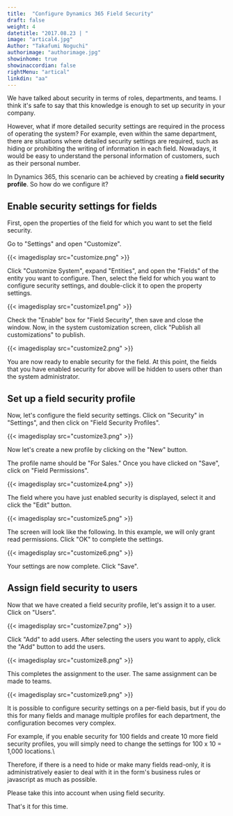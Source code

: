 ```yaml
---
title:  "Configure Dynamics 365 Field Security"
draft: false
weight: 4
datetitle: "2017.08.23 | "
image: "artical4.jpg"
Author: "Takafumi Noguchi"
authorimage: "authorimage.jpg"
showinhome: true
showinaccordian: false
rightMenu: "artical"
linkdin: "aa"
---
```

<!-- Intro  -->
We have talked about security in terms of roles, departments, and teams. I think it's safe to say that this knowledge is enough to set up security in your company.

However, what if more detailed security settings are required in the process of operating the system? For example, even within the same department, there are situations where detailed security settings are required, such as hiding or prohibiting the writing of information in each field. Nowadays, it would be easy to understand the personal information of customers, such as their personal number.

In Dynamics 365, this scenario can be achieved by creating a **field security profile**. So how do we configure it?


## Enable security settings for fields
First, open the properties of the field for which you want to set the field security.

Go to "Settings" and open "Customize".
<!-- Image= customize.png -->
{{< imagedisplay src="customize.png" >}}

Click "Customize System", expand "Entities", and open the "Fields" of the entity you want to configure. Then, select the field for which you want to configure security settings, and double-click it to open the property settings.
<!-- Image= customize1.png -->
{{< imagedisplay src="customize1.png" >}}

Check the "Enable" box for "Field Security", then save and close the window. Now, in the system customization screen, click "Publish all customizations" to publish.
<!-- Image= customize2.png -->
{{< imagedisplay src="customize2.png" >}}

You are now ready to enable security for the field. At this point, the fields that you have enabled security for above will be hidden to users other than the system administrator.

## Set up a field security profile
Now, let's configure the field security settings. Click on "Security" in "Settings", and then click on "Field Security Profiles".
<!-- Image= customize3.png -->
{{< imagedisplay src="customize3.png" >}}

Now let's create a new profile by clicking on the "New" button.

The profile name should be "For Sales." Once you have clicked on "Save", click on "Field Permissions".
<!-- Image= customize4.png -->
{{< imagedisplay src="customize4.png" >}}

The field where you have just enabled security is displayed, select it and click the "Edit" button.
<!-- Image= customize5.png -->
{{< imagedisplay src="customize5.png" >}}

The screen will look like the following. In this example, we will only grant read permissions. Click "OK" to complete the settings.
<!-- Image= customize6.png -->
{{< imagedisplay src="customize6.png" >}}

Your settings are now complete. Click "Save".

## Assign field security to users
Now that we have created a field security profile, let's assign it to a user. Click on "Users".
<!-- Image= customize7.png -->
{{< imagedisplay src="customize7.png" >}}

Click "Add" to add users. After selecting the users you want to apply, click the "Add" button to add the users.
<!-- Image= customize8.png -->
{{< imagedisplay src="customize8.png" >}}

This completes the assignment to the user. The same assignment can be made to teams.
<!-- Image= customize9.png -->
{{< imagedisplay src="customize9.png" >}}


It is possible to configure security settings on a per-field basis, but if you do this for many fields and manage multiple profiles for each department, the configuration becomes very complex.

For example, if you enable security for 100 fields and create 10 more field security profiles, you will simply need to change the settings for 100 x 10 = 1,000 locations.\

Therefore, if there is a need to hide or make many fields read-only, it is administratively easier to deal with it in the form's business rules or javascript as much as possible.

Please take this into account when using field security.

That's it for this time.    
&nbsp;